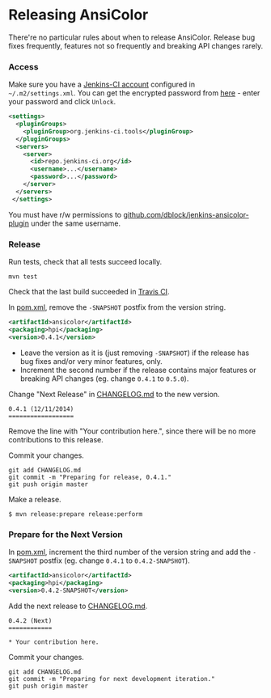 Releasing AnsiColor
===================

There're no particular rules about when to release AnsiColor. Release bug fixes frequently, features not so frequently and breaking API changes rarely.

### Access

Make sure you have a [Jenkins-CI account](https://jenkins-ci.org/account) configured in `~/.m2/settings.xml`. You can get the encrypted password from [here](https://repo.jenkins-ci.org/webapp/#/profile) - enter your password and click `Unlock`.

```xml
<settings>
  <pluginGroups>
    <pluginGroup>org.jenkins-ci.tools</pluginGroup>
  </pluginGroups>
  <servers>
    <server>
      <id>repo.jenkins-ci.org</id>
      <username>...</username>
      <password>...</password>
    </server>
  </servers>
 </settings>
```

You must have r/w permissions to [github.com/dblock/jenkins-ansicolor-plugin](https://github.com/dblock/jenkins-ansicolor-plugin) under the same username.

### Release

Run tests, check that all tests succeed locally.

```
mvn test
```

Check that the last build succeeded in [Travis CI](https://travis-ci.org/dblock/jenkins-ansicolor-plugin).

In [pom.xml](pom.xml), remove the `-SNAPSHOT` postfix from the version string.

``` xml
<artifactId>ansicolor</artifactId>
<packaging>hpi</packaging>
<version>0.4.1</version>
```

*  Leave the version as it is (just removing `-SNAPSHOT`) if the release has bug fixes and/or very minor features, only.
*  Increment the second number if the release contains major features or breaking API changes (eg. change `0.4.1` to `0.5.0`).

Change "Next Release" in [CHANGELOG.md](CHANGELOG.md) to the new version.

```
0.4.1 (12/11/2014)
==================
```

Remove the line with "Your contribution here.", since there will be no more contributions to this release.

Commit your changes.

```
git add CHANGELOG.md
git commit -m "Preparing for release, 0.4.1."
git push origin master
```

Make a release.

```
$ mvn release:prepare release:perform
```

### Prepare for the Next Version

In [pom.xml](pom.xml), increment the third number of the version string and add the `-SNAPSHOT` postfix (eg. change `0.4.1` to `0.4.2-SNAPSHOT`).

``` xml
<artifactId>ansicolor</artifactId>
<packaging>hpi</packaging>
<version>0.4.2-SNAPSHOT</version>
```


Add the next release to [CHANGELOG.md](CHANGELOG.md).

```
0.4.2 (Next)
============

* Your contribution here.
```

Commit your changes.

```
git add CHANGELOG.md
git commit -m "Preparing for next development iteration."
git push origin master
```
